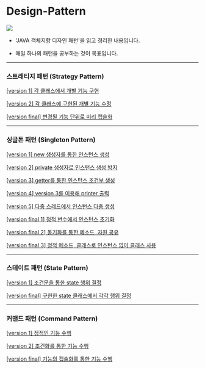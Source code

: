 # Design-Pattern

<img src="http://www.hanbit.co.kr/data/books/B3400922670_l.jpg">

* 'JAVA 객체지향 디자인 패턴'을 읽고 정리한 내용입니다.

* 매일 하나의 패턴을 공부하는 것이 목표입니다.

---

### 스트래티지 패턴 (Strategy Pattern)

  [[version 1] 각 클래스에서 개별 기능 구현](https://github.com/wschoi8640/Design-Pattern/tree/master/src/strategy01)

  [[version 2] 각 클래스에 구현된 개별 기능 수정](https://github.com/wschoi8640/Design-Pattern/tree/master/src/strategy02)

  [[version final] 변경될 기능 단위로 미리 캡슐화](https://github.com/wschoi8640/Design-Pattern/tree/master/src/strategy03)

---

### 싱글톤 패턴 (Singleton Pattern)

  [[version 1] new 생성자를 통한 인스턴스 생성](https://github.com/wschoi8640/Design-Pattern/tree/master/src/singleton01)
  
  [[version 2] private 생성자로 인스턴스 생성 방지](https://github.com/wschoi8640/Design-Pattern/tree/master/src/singleton02)
  
  [[version 3] getter를 통한 인스턴스 조건부 생성](https://github.com/wschoi8640/Design-Pattern/blob/master/src/singleton03)
  
  [[version 4] version 3를 이용해 printer 출력](https://github.com/wschoi8640/Design-Pattern/tree/master/src/singleton04)
  
  [[version 5] 다중 스레드에서 인스턴스 다중 생성](https://github.com/wschoi8640/Design-Pattern/blob/master/src/singleton05)
  
  [[version final 1] 정적 변수에서 인스턴스 초기화](https://github.com/wschoi8640/Design-Pattern/tree/master/src/singleton06)
  
  [[version final 2] 동기화를 통한 메소드, 자원 공유](https://github.com/wschoi8640/Design-Pattern/tree/master/src/singleton07)
  
  [[version final 3] 정적 메소드, 클래스로 인스턴스 없이 클래스 사용](https://github.com/wschoi8640/Design-Pattern/tree/master/src/singleton08)

---

### 스테이트 패턴 (State Pattern)

  [[version 1] 조건문을 통한 state 행위 결정](https://github.com/wschoi8640/Design-Pattern/tree/master/src/state01)
  
  [[version final] 구현한 state 클래스에서 각각 행위 결정](https://github.com/wschoi8640/Design-Pattern/tree/master/src/state02)

---

### 커맨드 패턴 (Command Pattern)

  [[version 1] 정적인 기능 수행](https://github.com/wschoi8640/Design-Pattern/tree/master/src/command01)
  
  [[version 2] 조건화를 통한 기능 수행](https://github.com/wschoi8640/Design-Pattern/tree/master/src/command02)
  
  [[version final] 기능의 캡슐화를 통한 기능 수행](https://github.com/wschoi8640/Design-Pattern/tree/master/src/command03)
